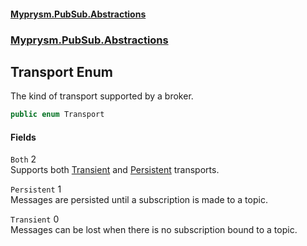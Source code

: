 #### [Myprysm.PubSub.Abstractions](index.md 'index')
### [Myprysm.PubSub.Abstractions](index.md#Myprysm_PubSub_Abstractions 'Myprysm.PubSub.Abstractions')
## Transport Enum
The kind of transport supported by a broker.  
```csharp
public enum Transport

```
#### Fields
<a name='Myprysm_PubSub_Abstractions_Transport_Both'></a>
`Both` 2  
Supports both [Transient](Myprysm_PubSub_Abstractions_Transport.md#Myprysm_PubSub_Abstractions_Transport_Transient 'Myprysm.PubSub.Abstractions.Transport.Transient') and [Persistent](Myprysm_PubSub_Abstractions_Transport.md#Myprysm_PubSub_Abstractions_Transport_Persistent 'Myprysm.PubSub.Abstractions.Transport.Persistent') transports.  
  
<a name='Myprysm_PubSub_Abstractions_Transport_Persistent'></a>
`Persistent` 1  
Messages are persisted until a subscription is made to a topic.  
  
<a name='Myprysm_PubSub_Abstractions_Transport_Transient'></a>
`Transient` 0  
Messages can be lost when there is no subscription bound to a topic.  
  
